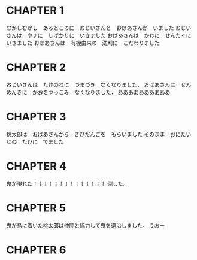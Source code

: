 # CHAPTER 1
むかしむかし　あるところに　おじいさんと　おばあさんが　いました
おじいさんは　やまに　しばかりに　いきました
おばあさんは　かわに　せんたくに　いきました
おばあさんは　有機由来の　洗剤に　こだわりました
# CHAPTER 2
おじいさんは　たけのねに　つまづき　なくなりました．
おばあさんは　せんめんきに　かおをつっこみ　なくなりました．
ああああああああああ
# CHAPTER 3
桃太郎は　おばあさんから　きびだんごを　もらいました
そのまま　おにたいじの　たびに　でました
# CHAPTER 4
鬼が現れた！！！！！！！！！！！！！！
倒した。
# CHAPTER 5
鬼が島に着いた桃太郎は仲間と協力して鬼を退治しました。
うおー
# CHAPTER 6